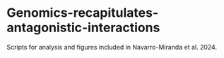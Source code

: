 # Genomics-recapitulates-antagonistic-interactions

Scripts for analysis and figures included in Navarro-Miranda et al. 2024.

